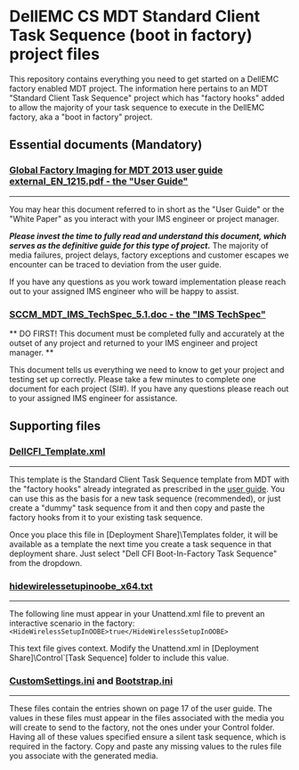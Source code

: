 # DellEMC CS MDT Standard Client Task Sequence (boot in factory) project files

This repository contains everything you need to get started on a DellEMC factory enabled MDT project.  The information here pertains to an MDT "Standard Client Task Sequence" project which has "factory hooks" added to allow the majority of your task sequence to execute in the DellEMC factory, aka a "boot in factory" project.

## Essential documents (Mandatory)

### [Global Factory Imaging for MDT 2013 user guide external_EN_1215.pdf - the "User Guide" ](https://github.com/LairdBishop/CFI_MDT_Template/blob/master/Global%20Factory%20Imaging%20for%20MDT%202013%20user%20guide%20external_EN_1215.pdf)
***
You may hear this document referred to in short as the "User Guide" or the "White Paper" as you interact with your IMS engineer or project manager.  

**_Please invest the time to fully read and understand this document, which serves as the definitive guide for this type of project._**  The majority of media failures, project delays, factory exceptions and customer escapes we encounter can be traced to deviation from the user guide.

If you have any questions as you work toward implementation please reach out to your assigned IMS engineer who will be happy to assist. 

### [SCCM_MDT_IMS_TechSpec_5.1.doc - the "IMS TechSpec" ](https://github.com/LairdBishop/CFI_MDT_Template/blob/master/SCCM_MDT_IMS_TechSpec_5.1.doc)
** DO FIRST! This document must be completed fully and accurately at the outset of any project and returned to your IMS engineer and project manager. **

This document tells us everything we need to know to get your project and testing set up correctly.  Please take a few minutes to complete one document for each project (SI#).  If you have any questions please reach out to your assigned IMS engineer for assistance.

## Supporting files

### [DellCFI_Template.xml](https://github.com/LairdBishop/CFI_MDT_Template/blob/master/DellCFI_Template.xml)
***
This template is the Standard Client Task Sequence template from MDT with the "factory hooks" already integrated as prescribed in the [user guide](https://github.com/LairdBishop/CFI_MDT_Template/blob/master/Global%20Factory%20Imaging%20for%20MDT%202013%20user%20guide%20external_EN_1215.pdf). You can use this as the basis for a new task sequence (recommended), or just create a "dummy" task sequence from it and then copy and paste the factory hooks from it to your existing task sequence.

Once you place this file in [Deployment Share]\Templates folder, it will be available as a template the next time you create a task sequence in that deployment share.  Just select "Dell CFI Boot-In-Factory Task Sequence" from the dropdown.

### [hidewirelessetupinoobe_x64.txt](https://github.com/LairdBishop/CFI_MDT_Template/blob/master/hidewirelessetupinoobe_x64.txt)
***
The following line must appear in your Unattend.xml file to prevent an interactive scenario in the factory:
   `<HideWirelessSetupInOOBE>true</HideWirelessSetupInOOBE>`

This text file gives context.  Modify the Unattend.xml in [Deployment Share]\Control\`[Task Sequence] folder to include this value.

### [CustomSettings.ini](https://github.com/LairdBishop/CFI_MDT_Template/blob/master/CustomSettings.ini) and [Bootstrap.ini](https://github.com/LairdBishop/CFI_MDT_Template/blob/master/Bootstrap.ini)
***
These files contain the entries shown on page 17 of the user guide. The values in these files must appear in the files associated with the media you will create to send to the factory, not the ones under your Control folder.  Having all of these values specified ensure a silent task sequence, which is required in the factory. Copy and paste any missing values to the rules file you associate with the generated media.

 
